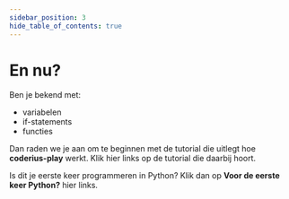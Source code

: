 ```yaml
---
sidebar_position: 3
hide_table_of_contents: true
---
```


# En nu?

Ben je bekend met:
- variabelen
- if-statements
- functies

Dan raden we je aan om te beginnen met de tutorial die uitlegt hoe **coderius-play** werkt. Klik hier links op de tutorial die daarbij hoort. 

Is dit je eerste keer programmeren in Python? Klik dan op **Voor de eerste keer Python?** hier links.

